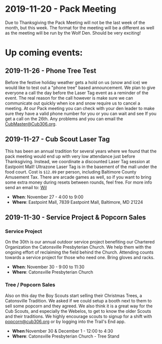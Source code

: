 # 2019-11-20 - Pack Meeting
Due to Thanksgiving the Pack Meeting will not be the last week of the month, but this week. The format for the meeting will be a different as well as the meeting will be run by the Wolf Den. Should be very exciting!

# Up coming events:

## 2019-11-26 - Phone Tree Test
Before the festive holiday weather gets a hold on us (snow and ice) we would like to test out a "phone tree" based announcement. We plan to give everyone a call the day before the Laser Tag event as a reminder of the event. The real reason for the call however is make sure we can communicate out quickly when ice and snow require us to cancel a meeting. At our Pack meeting you can check with your den leader to make sure they have a valid phone number for you or you can wait and see If you get a call on the 26th. Any problems and you can email the [CubMaster@Cub306.org](mailto:cubmaster@cub306.org?subject=Phone+Tree).

## 2019-11-27 - Cub Scout Laser Tag
This has been an annual tradition for several years where we found that the pack meeting would end up with very low attendance just before Thanksgiving. Instead, we coordinate a discounted Laser Tag session at Eastpoint Mall! Ultrazone Laser Tag is in the basement of the mall under the food court. Cost is `$12.09` per person, including Baltimore County Amusement Tax. There are arcade games as well, so if you want to bring some extra money during resets between rounds, feel free. For more info send an email to: [Wil](mailto:camping@cub306.org?subject=Scouts+With+Lasers)

* **When**: November 27 - 4:00 to 9:00
* **Where**: Eastpoint Mall, 7839 Eastpoint Mall, Baltimore, MD 21224

## 2019-11-30 - Service Project & Popcorn Sales

### Service Project
On the 30th is our annual outdoor service project benefiting our Chartered Organization the Catonsville Presbyterian Church. We help them with the ongoing effort of reclaiming the field behind the Church. Attending counts towards a service project for those who need one. Bring gloves and racks.

* **When**: November 30 - 9:00 to 11:30
* **Where**: Catonsville Presbyterian Church

### Tree / Popcorn Sales
Also on this day the Boy Scouts start selling their Christmas Trees, a Catonsville Tradition. We asked if we could setup a booth next to them to sell some popcorn and they agreed. We also think it is a great way for the Cub Scouts, and especially the Webelos, to get to know the older Scouts and their traditions. We highly encourage scouts to signup for a shift with [popcorn@cub306.org](mailto:popcorn@cub306.org?subject=Popcorn+Tree+Shift) or by logging into the Trail's End app.

* **When**:November 30 & December 1 - 12:00 to 4:30
* **Where**: Catonsville Presbyterian Church - Tree Stand
